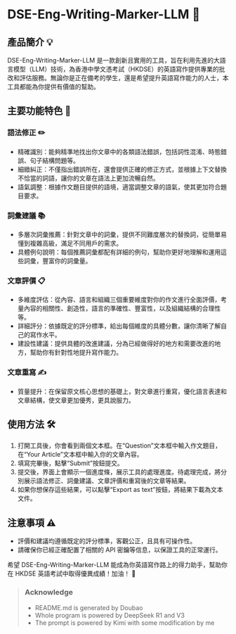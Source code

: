 # DSE-Eng-Writing-Marker-LLM 📝

## 產品簡介 💡
DSE-Eng-Writing-Marker-LLM 是一款創新且實用的工具，旨在利用先進的大語言模型（LLM）技術，為香港中學文憑考試（HKDSE）的英語寫作提供專業的批改和評估服務。無論你是正在備考的學生，還是希望提升英語寫作能力的人士，本工具都能為你提供有價值的幫助。

## 主要功能特色 🚀

### 語法修正 ✏️
- 精確識別：能夠精準地找出你文章中的各類語法錯誤，包括詞性混淆、時態錯誤、句子結構問題等。
- 細緻糾正：不僅指出錯誤所在，還會提供正確的修正方式，並根據上下文替換不恰當的詞語，讓你的文章在語法上更加流暢自然。
- 語氣調整：根據作文題目提供的語境，適當調整文章的語氣，使其更加符合題目要求。

### 詞彙建議 📚
- 多層次詞彙推薦：針對文章中的詞彙，提供不同難度層次的替換詞，從簡單易懂到複雜高級，滿足不同用戶的需求。
- 具體例句說明：每個推薦詞彙都配有詳細的例句，幫助你更好地理解和運用這些詞彙，豐富你的詞彙量。

### 文章評價 📋
- 多維度評估：從內容、語言和組織三個重要維度對你的作文進行全面評價，考量內容的相關性、創造性，語言的準確性、豐富性，以及組織結構的合理性等。
- 詳細評分：依據既定的評分標準，給出每個維度的具體分數，讓你清晰了解自己的寫作水平。
- 建設性建議：提供具體的改進建議，分為已經做得好的地方和需要改進的地方，幫助你有針對性地提升寫作能力。

### 文章重寫 ✍️
- 質量提升：在保留原文核心思想的基礎上，對文章進行重寫，優化語言表達和文章結構，使文章更加優秀，更具說服力。

## 使用方法 🛠️
1. 打開工具後，你會看到兩個文本框。在“Question”文本框中輸入作文題目，在“Your Article”文本框中輸入你的文章內容。
2. 填寫完畢後，點擊“Submit”按鈕提交。
3. 提交後，界面上會顯示一個進度條，展示工具的處理進度。待處理完成，將分別展示語法修正、詞彙建議、文章評價和重寫後的文章等結果。
4. 如果你想保存這些結果，可以點擊“Export as text”按鈕，將結果下載為文本文件。

## 注意事項 ⚠️
- 評價和建議均遵循既定的評分標準，客觀公正，且具有可操作性。
- 請確保你已經正確配置了相關的 API 密鑰等信息，以保證工具的正常運行。

希望 DSE-Eng-Writing-Marker-LLM 能成為你英語寫作路上的得力助手，幫助你在 HKDSE 英語考試中取得優異成績！加油！ 💪

> ### Acknowledge
> - README.md is generated by Doubao 
> - Whole program is powered by DeepSeek R1 and V3
> - The prompt is powered by Kimi with some modification by me
